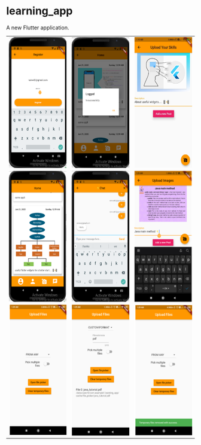 # learning_app

A new Flutter application.

<table>
  <tr>
<td><img src="https://github.com/simransrivastava01/Learning_App/blob/master/img1.png" width="200" height="350"></td>
<td><img src="https://github.com/simransrivastava01/Learning_App/blob/master/img2.png" width="200" height="350"></td>
<td><img src="https://github.com/simransrivastava01/Learning_App/blob/master/img3.jpg" width="200" height="350"></td>
</tr>

<tr>
<td><img src="https://github.com/simransrivastava01/Learning_App/blob/master/img4.png" width="200" height="350"></td>
<td><img src="https://github.com/simransrivastava01/Learning_App/blob/master/img5.png" width="200" height="350"></td>
<td><img src="https://github.com/simransrivastava01/Learning_App/blob/master/img6.png" width="200" height="350"></td>
</tr>


<tr>
<td><img src="https://github.com/simransrivastava01/Learning_App/blob/master/img7.png" width="200" height="350"></td>
<td><img src="https://github.com/simransrivastava01/Learning_App/blob/master/img8.png" width="200" height="350"></td>
<td><img src="https://github.com/simransrivastava01/Learning_App/blob/master/img9.png" width="200" height="350"></td>
</tr>

</table>
